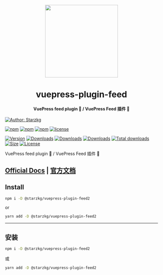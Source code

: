 <!-- markdownlint-disable -->
<p align="center">
  <img width="240" src="https://vuepress-star.shentuzhigang.cn/images/hero.png" style="text-align: center;"/>
</p>
<h1 align="center">vuepress-plugin-feed</h1>
<h4 align="center">VuePress feed plugin 📡 / VuePress Feed 插件 📡</h4>

[![Author: Starzkg](https://img.shields.io/badge/Author-Starzkg-blue.svg?style=for-the-badge)](https://shentuzhigang.cn)

<!-- markdownlint-restore -->

[![npm](https://badgen.net/npm/v/@starzkg/vuepress-plugin-feed)](https://www.npmjs.com/package/@starzkg/vuepress-plugin-feed)
[![npm](https://badgen.net/npm/v/@starzkg/vuepress-plugin-feed/beta)](https://www.npmjs.com/package/@starzkg/vuepress-plugin-feed)
[![npm](https://badgen.net/npm/v/@starzkg/vuepress-plugin-feed/next)](https://www.npmjs.com/package/@starzkg/vuepress-plugin-feed)
[![license](https://badgen.net/npm/license/@starzkg/vuepress-plugin-feed)](https://github.com/vuepress-star/vuepress-plugin-feed/blob/main/LICENSE)

[![Version](https://img.shields.io/npm/v/@starzkg/vuepress-plugin-feed.svg?style=flat-square&logo=npm)](https://www.npmjs.com/package/@starzkg/vuepress-plugin-feed)
[![Downloads](https://img.shields.io/npm/dw/@starzkg/vuepress-plugin-feed.svg?style=flat-square&logo=npm)](https://www.npmjs.com/package/@starzkg/vuepress-plugin-feed)
[![Downloads](https://img.shields.io/npm/dm/@starzkg/vuepress-plugin-feed.svg?style=flat-square&logo=npm)](https://www.npmjs.com/package/@starzkg/vuepress-plugin-feed)
[![Downloads](https://img.shields.io/npm/dy/@starzkg/vuepress-plugin-feed.svg?style=flat-square&logo=npm)](https://www.npmjs.com/package/@starzkg/vuepress-plugin-feed)
[![Total downloads](https://img.shields.io/npm/dt/@starzkg/vuepress-plugin-feed?style=flat-square&logo=npm)](https://www.npmjs.com/package/@starzkg/vuepress-plugin-feed)
[![Size](https://img.shields.io/bundlephobia/min/@starzkg/vuepress-plugin-feed?style=flat-square&logo=npm)](https://www.npmjs.com/package/@starzkg/vuepress-plugin-feed)
[![License](https://img.shields.io/npm/l/@starzkg/vuepress-plugin-feed.svg?style=flat-square&logo=npm)](https://github.com/vuepress-star/vuepress-plugin-feed/blob/main/LICENSE)

VuePress feed plugin 📡 / VuePress Feed 插件 📡

## [Official Docs](https://vuepress-theme-star.github.io/feed/) | [官方文档](https://vuepress-theme-star.github.io/feed/zh/)

## Install

```bash
npm i -D @starzkg/vuepress-plugin-feed2
```

or

```bash
yarn add -D @starzkg/vuepress-plugin-feed2
```

---

## 安装

```bash
npm i -D @starzkg/vuepress-plugin-feed2
```

或

```bash
yarn add -D @starzkg/vuepress-plugin-feed2
```
